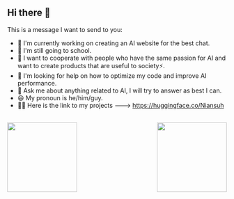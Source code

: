 ## Hi there 👋

This is a message I want to send to you:

- 🔭 I'm currently working on creating an AI website for the best chat.
- 🌱 I'm still going to school.
- 👯 I want to cooperate with people who have the same passion for AI and want to create products that are useful to society⚡.
- 🤔 I'm looking for help on how to optimize my code and improve AI performance.
- 💬 Ask me about anything related to AI, I will try to answer as best I can.
- 😄 My pronoun is he/him/guy.
- 💁‍♂️ Here is the link to my projects ---> https://huggingface.co/Niansuh
<br />
<div>
  <a href="https://github.com/Niansuh/Niansuh"> 
    <img align="left" height="160px" src="https://github-readme-stats.vercel.app/api?username=Niansuh&count_private=true&show_icons=true&theme=dracula" />
  </a>
  <a href="https://github.com/Niansuh/Niansuh"> 
    <img align="right"  height="160px" src="https://github-readme-stats.vercel.app/api/top-langs/?username=Niansuh&show_icons=true&layout=compact&theme=dracula"/>
  </a>
</div>
